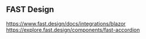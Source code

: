 
## FAST Design
https://www.fast.design/docs/integrations/blazor
https://explore.fast.design/components/fast-accordion